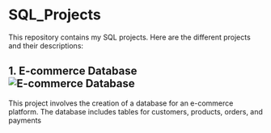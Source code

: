 # SQL_Projects

This repository contains my SQL projects. Here are the different projects and their descriptions:

## 1. E-commerce Database ![E-commerce Database](./ecommerce-database/ecommerce-database.jpg) 
This project involves the creation of a database for an e-commerce platform. The database includes tables for customers, products, orders, and payments
